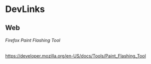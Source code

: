 # DevLinks


## Web
###### Firefox Paint Flashing Tool
https://developer.mozilla.org/en-US/docs/Tools/Paint_Flashing_Tool
